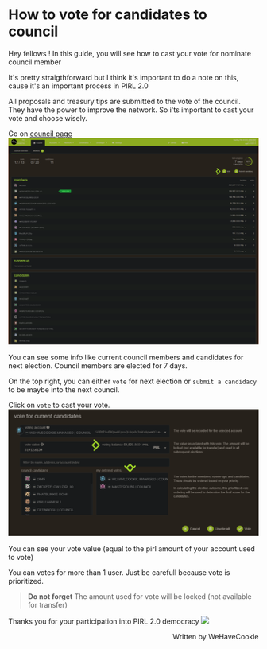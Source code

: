# How to vote for candidates to council

Hey fellows ! In this guide, you will see how to cast your vote for nominate council member

It's pretty straigthforward but I think it's important to do a note on this, cause it's an important process in PIRL 2.0

All proposals and treasury tips are submitted to the vote of the council. They have the power to improve the network. So i'ts important to cast your vote and choose wisely.

Go on [council page](https://explorer.pirl.network/#/council)
[<img src="media/council.png"/>](media/council.png)

You can see some info like current council members and candidates for next election.
Council members are elected for 7 days.

On the top right, you can either `vote` for next election or `submit a candidacy` to be maybe into the next council.

Click on `vote` to cast your vote.
![CouncilVote](media/councilVote.png)

You can see your vote value (equal to the pirl amount of your account used to vote)

You can votes for more than 1 user. Just be carefull because vote is prioritized.

> **Do not forget**
> The amount used for vote will be locked (not available for transfer)

Thanks you for your participation into PIRL 2.0 democracy <img src="../media/PirlHeart.png" width="20"/>

<p align=right> Written by WeHaveCookie </p>